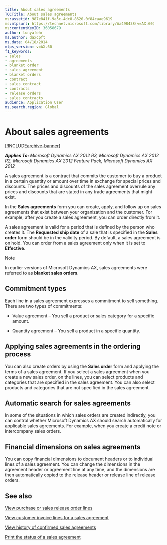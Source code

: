 ```yaml
---
title: About sales agreements
TOCTitle: About sales agreements
ms:assetid: 987e841f-9a5c-4dc8-8620-0f84caae9619
ms:mtpsurl: https://technet.microsoft.com/library/Aa498438(v=AX.60)
ms:contentKeyID: 36058679
author: tonyafehr
ms.author: daxcpft
ms.date: 04/18/2014
mtps_version: v=AX.60
f1_keywords:
- sales
- agreements
- blanket order
- sales agreement
- blanket orders
- contract
- sales contract
- contracts
- release orders
- sales contracts
audience: Application User
ms.search.region: Global
---
```


# About sales agreements 


[!INCLUDE[archive-banner](includes/archive-banner.md)]


_**Applies To:** Microsoft Dynamics AX 2012 R3, Microsoft Dynamics AX 2012 R2, Microsoft Dynamics AX 2012 Feature Pack, Microsoft Dynamics AX 2012_

A sales agreement is a contract that commits the customer to buy a product in a certain quantity or amount over time in exchange for special prices and discounts. The prices and discounts of the sales agreement overrule any prices and discounts that are stated in any trade agreements that might exist.

In the **Sales agreements** form you can create, apply, and follow up on sales agreements that exist between your organization and the customer. For example, after you create a sales agreement, you can order directly from it.

A sales agreement is valid for a period that is defined by the person who creates it. The **Requested ship date** of a sale that is specified in the **Sales order** form should be in the validity period. By default, a sales agreement is on hold. You can order from a sales agreement only when it is set to **Effective**.


> [!NOTE]
> <P>In earlier versions of Microsoft Dynamics AX, sales agreements were referred to as <STRONG>blanket sales orders</STRONG>.</P>



## Commitment types

Each line in a sales agreement expresses a commitment to sell something. There are two types of commitments:

  - Value agreement – You sell a product or sales category for a specific amount.

  - Quantity agreement – You sell a product in a specific quantity.

## Applying sales agreements in the ordering process

You can also create orders by using the **Sales order** form and applying the terms of a sales agreement. If you select a sales agreement when you create a new sales order, on the lines, you can select products and categories that are specified in the sales agreement. You can also select products and categories that are not specified in the sales agreement.

## Automatic search for sales agreements

In some of the situations in which sales orders are created indirectly, you can control whether Microsoft Dynamics AX should search automatically for applicable sales agreements. For example, when you create a credit note or intercompany sales orders.

## Financial dimensions on sales agreements

You can copy financial dimensions to document headers or to individual lines of a sales agreement. You can change the dimensions in the agreement header or agreement line at any time, and the dimensions are then automatically copied to the release header or release line of release orders.

## See also

[View purchase or sales release order lines](view-purchase-or-sales-release-order-lines.md)

[View customer invoice lines for a sales agreement](view-customer-invoice-lines-for-a-sales-agreement.md)

[View history of confirmed sales agreements](view-history-of-confirmed-sales-agreements.md)

[Print the status of a sales agreement](print-the-status-of-a-sales-agreement.md)

  


